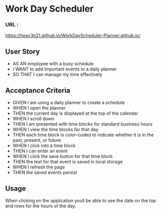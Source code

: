 # Work Day Scheduler

### URL : 

https://heav3n21.github.io/WorkDayScheduler-Planner.github.io/

## User Story

- AS AN employee with a busy schedule
- I WANT to add important events to a daily planner
- SO THAT I can manage my time effectively

## Acceptance Criteria


- GIVEN I am using a daily planner to create a schedule
- WHEN I open the planner
- THEN the current day is displayed at the top of the calendar
- WHEN I scroll down
- THEN I am presented with time blocks for standard business hours
- WHEN I view the time blocks for that day
- THEN each time block is color-coded to indicate whether it is in the past, present, or future
- WHEN I click into a time block
- THEN I can enter an event
- WHEN I click the save button for that time block
- THEN the text for that event is saved in local storage
- WHEN I refresh the page
- THEN the saved events persist

## Usage 
When clicking on the application youll be able to see the date on the top and rows for the hours of the day.


